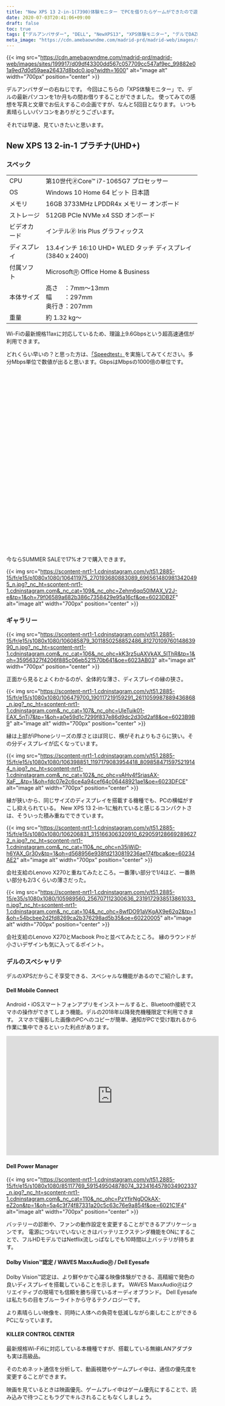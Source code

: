 ```yaml
---
title: "New XPS 13 2-in-1(7390)体験モニター でPCを借りたらゲームができたので遊んでください"
date: 2020-07-03T20:41:06+09:00
draft: false
toc: true
tags: ["デルアンバサダー", "DELL", "NewXPS13", "XPS体験モニター", "デルでDAZN", "killercontrolcenter", "dellmobileconnect"]
meta_image: "https://cdn.amebaowndme.com/madrid-prd/madrid-web/images/sites/199917/d09df43300dd567c057709cc547af9ec_99882e01a9ed7d0d59aea26437d8bdc0.jpg?width=1600"
---
```

{{< img src="https://cdn.amebaowndme.com/madrid-prd/madrid-web/images/sites/199917/d09df43300dd567c057709cc547af9ec_99882e01a9ed7d0d59aea26437d8bdc0.jpg?width=1600" alt="image alt" width="700px" position="center" >}}

デルアンバサダーの右ねじです。
今回はこちらの「XPS体験モニター」で、デルの最新パソコンを1か月もの間お借りすることができました。
使ってみての感想を写真と文章でお伝えするこの企画ですが、なんと5回目となります。
いつも素晴らしいパソコンをありがとうございます。
<!--more-->


それでは早速、見ていきたいと思います。



## New XPS 13 2-in-1 プラチナ(UHD+)
### スペック
|||
|:--|:--|
|CPU|第10世代🄬Core™ i7-1065G7 プロセッサー|
|OS|Windows 10 Home 64 ビット 日本語|
|メモリ|16GB 3733MHz LPDDR4x メモリー オンボード|
|ストレージ|512GB PCIe NVMe x4 SSD オンボード|
|ビデオカード|インテル🄬 Iris Plus グラフィックス|
|ディスプレイ|13.4インチ 16:10 UHD+ WLED タッチ ディスプレイ(3840 x 2400)|
|付属ソフト|Microsoft🄬 Office Home & Business|
|本体サイズ|高さ　：7mm～13mm<br>幅　　：297mm<br>奥行き：207mm|
|重量|約 1.32 kg～|

Wi-Fiの最新規格11axに対応しているため、理論上9.6Gbpsという超高速通信が利用できます。

どれくらい早いの？と思った方は、[「Speedtest」](https://www.google.com/search?q=Speedtest&oq=Speedtest&aqs=chrome..69i57j69i59j69i60l2.741j0j7&sourceid=chrome&ie=UTF-8)を実施してみてください。多分Mbps単位で数値が出ると思います。GbpsはMbpsの1000倍の単位です。

<div class="iframely-embed"><div class="iframely-responsive" style="padding-bottom: 70.1754%; padding-top: 120px;"><a href="https://www.dell.com/ja-jp/shop/%E3%83%87%E3%83%AB%E3%81%AE%E3%83%8E%E3%83%BC%E3%83%88%E3%83%91%E3%82%BD%E3%82%B3%E3%83%B3/xps-13-2-in-1%E3%83%8E%E3%83%BC%E3%83%88%E3%83%91%E3%82%BD%E3%82%B3%E3%83%B3/spd/xps-13-7390-2-in-1-laptop" data-iframely-url="//cdn.iframe.ly/KgAiDXx"></a></div></div><script async src="//cdn.iframe.ly/embed.js" charset="utf-8"></script>

今ならSUMMER SALEで17%オフで購入できます。

{{< img src="https://scontent-nrt1-1.cdninstagram.com/v/t51.2885-15/fr/e15/p1080x1080/106411975_270193680883089_6965614809813420495_n.jpg?_nc_ht=scontent-nrt1-1.cdninstagram.com&_nc_cat=109&_nc_ohc=Zehm6qq50IMAX_V2J-e&tp=1&oh=79f06589a682b386c7358429e95a16cf&oe=6023DB2F" alt="image alt" width="700px" position="center" >}}



### ギャラリー


{{< img src="https://scontent-nrt1-1.cdninstagram.com/v/t51.2885-15/fr/e15/s1080x1080/106085879_3011850258852486_8127010976014863990_n.jpg?_nc_ht=scontent-nrt1-1.cdninstagram.com&_nc_cat=106&_nc_ohc=kK3rz5uAXVkAX_5lThR&tp=1&oh=35956327f4206f885c06eb521570b641&oe=6023AB03" alt="image alt" width="700px" position="center" >}}



正面から見るとよくわかるのが、全体的な薄さ、ディスプレイの縁の狭さ。

{{< img src="https://scontent-nrt1-1.cdninstagram.com/v/t51.2885-15/fr/e15/s1080x1080/106479700_190117219159291_2611059987889436868_n.jpg?_nc_ht=scontent-nrt1-1.cdninstagram.com&_nc_cat=107&_nc_ohc=UleTuik01-EAX_5nTj7&tp=1&oh=a0e59d1c7299f837e86d9dc2d30d2af8&oe=6023B9B9" alt="image alt" width="700px" position="center" >}}

縁は上部がiPhoneシリーズの厚さとほぼ同じ、横がそれよりもさらに狭い。その分ディスプレイが広くなっています。

{{< img src="https://scontent-nrt1-1.cdninstagram.com/v/t51.2885-15/fr/e15/s1080x1080/106398851_1197179083954418_8098584715975219144_n.jpg?_nc_ht=scontent-nrt1-1.cdninstagram.com&_nc_cat=102&_nc_ohc=vAHy4fSriasAX-XaF__&tp=1&oh=fdc07e2c6ce4a94cef64c06448921ae1&oe=6023DFCE" alt="image alt" width="700px" position="center" >}}

縁が狭いから、同じサイズのディスプレイを搭載する機種でも、PCの横幅がすこし抑えられている。
New XPS 13 2-in-1に触れていると感じるコンパクトさは、そういった積み重ねでできています。

{{< img src="https://scontent-nrt1-1.cdninstagram.com/v/t51.2885-15/fr/e15/s1080x1080/106206831_315166306320910_6290591286692896272_n.jpg?_nc_ht=scontent-nrt1-1.cdninstagram.com&_nc_cat=110&_nc_ohc=n35jWiD-h6YAX_Gr30v&tp=1&oh=d568956e938fd2130819236ae174fbca&oe=60234AE2" alt="image alt" width="700px" position="center" >}}

会社支給のLenovo X270と重ねてみたところ。一番薄い部分で1/4ほど、一番熱い部分も2/3くらいの薄さだった。

{{< img src="https://scontent-nrt1-1.cdninstagram.com/v/t51.2885-15/e35/s1080x1080/105989560_256707112300636_2319172938513861033_n.jpg?_nc_ht=scontent-nrt1-1.cdninstagram.com&_nc_cat=104&_nc_ohc=8wfDO91aVKgAX9e62q2&tp=1&oh=54bcbee2d2fd8269ca2b376298ad5b35&oe=60220005" alt="image alt" width="700px" position="center" >}}

会社支給のLenovo X270とMacbook Proと並べてみたところ。
縁のラウンドが小さいデザインも気に入ってるポイント。





### デルのスペシャリテ
デルのXPSだからこそ享受できる、スペシャルな機能があるのでご紹介します。



#### Dell Mobile Connect

Android・iOSスマートフォンアプリをインストールすると、Bluetooth接続でスマホの操作ができてしまう機能。デルの2018年以降発売機種限定で利用できます。
スマホで撮影した画像のPCへのコピーが簡単、通知がPCで受け取れるから作業に集中できるといった利点があります。

<iframe width="560" height="315" src="https://www.youtube.com/embed/3Q7j4TeLGbQ" frameborder="0" allow="accelerometer; autoplay; clipboard-write; encrypted-media; gyroscope; picture-in-picture" allowfullscreen></iframe>

#### Dell Power Manager

{{< img src="https://scontent-nrt1-1.cdninstagram.com/v/t51.2885-15/fr/e15/s1080x1080/85117769_591549504878074_3234164578034902337_n.jpg?_nc_ht=scontent-nrt1-1.cdninstagram.com&_nc_cat=110&_nc_ohc=PzYfirNgDOkAX-eZ2on&tp=1&oh=5a4c3f74f87331a20c5c63c76e9a854f&oe=6021C1F4" alt="image alt" width="700px" position="center" >}}

バッテリーの診断や、ファンの動作設定を変更することができるアプリケーションです。
電源につないでいないときはバッテリエクステンダ機能をONにすることで、フルHDモデルではNetflix流しっぱなしでも10時間以上バッテリが持ちます。



#### Dolby Vision™認定  / WAVES MaxxAudio🄬 / Dell Eyesafe

Dolby Vision™認定は、より鮮やかで心躍る映像体験ができる、高精細で発色の良いディスプレイを搭載していることを示します。
WAVES MaxxAudio🄬はクリエイティブの現場でも信頼を勝ち得ているオーディオブランド。
Dell Eyesafeは私たちの目をブルーライトから守るテクノロジーです。



より素晴らしい映像を、同時に人体への負荷を低減しながら楽しむことができるPCになっています。





#### KILLER CONTROL CENTER

最新規格Wi-Fi6に対応している本機種ですが、搭載している無線LANアダプタも実は高級品。

そのためネット通信を分析して、動画視聴やゲームプレイ中は、通信の優先度を変更することができます。

映画を見ているときは映画優先、ゲームプレイ中はゲーム優先にすることで、読み込みで待つこともラグでキルされることもなくしましょう。

<div class="iframely-embed"><div class="iframely-responsive" style="padding-bottom: 56.25%; padding-top: 120px;"><a href="https://blog.honestdesireinc.com/posts/2019-11-23-dell-ambassador-newxps13-2in1-7390/" data-iframely-url="//cdn.iframe.ly/tznPQg0"></a></div></div><script async src="//cdn.iframe.ly/embed.js" charset="utf-8"></script>



あれ？





そうなんです。すみません、僕このPCレビューしたことあります。

今回、[New XPS 13（9300）](https://www.dell.com/ja-jp/shop/cty/pdp/spd/xps-13-9300-laptop)が発表されて初めてのモニター募集だったので、そちらは応募する人が多いだろうと思って…
しかしXPS13 2-in-1で応募するにしても、色違いにしておけばよかったな…と反省はしております。



というわけで前回よりも写真に力を入れて、デザインや生活とのマッチ感をPRする方向で記事を書いてみました。
スタイリッシュなPCなので写真を撮るのも楽しかったです。

<blockquote class="twitter-tweet"><p lang="ja" dir="ltr">これも届いた<a href="https://t.co/wOmgHkJF0e">https://t.co/wOmgHkJF0e</a> <a href="https://t.co/61y7PvA3Px">pic.twitter.com/61y7PvA3Px</a></p>&mdash; 右ねじの法則 (@Rightscrew) <a href="https://twitter.com/Rightscrew/status/1276380594159579137?ref_src=twsrc%5Etfw">June 26, 2020</a></blockquote> <script async src="https://platform.twitter.com/widgets.js" charset="utf-8"></script>


そしてTwitterでも書きましたが、DELL×ハローキティのコラボタンブラーも届きました。
ハローキティさん、いい仕事を選びましたね。





### デルのPCをおすすめするゲームを作りました
何を言っているんだという感じだと思いますが、New XPS 13 2-in-1が届いてから実際に作ってみました。

<iframe frameborder="0" src="https://itch.io/embed-upload/2413717?color=333333" allowfullscreen="" width="720" height="480"><a href="https://rightscrew.itch.io/dellpc-selectadviser">Play DellPC_SelectAdviser on itch.io</a></iframe>




質問に答えていくとおススメのデルのPCを選んでくれるゲームです。
せっかく3時間くらいかけて作ったので、ぜひ試してみてもらえると嬉しいです。



デルさんから画像の使用許可などは一切もらってないので、文章でおススメ理由を挙げるだけです。
構想としては、この記事を書いていたあたりから「パソコン選びってギャルゲーっぽいな…」と思ってました。

<div class="iframely-embed"><div class="iframely-responsive" style="padding-bottom: 44.0333%; padding-top: 120px;"><a href="https://www.honestdesireinc.com/posts/6715186/" data-iframely-url="//cdn.iframe.ly/xRUf9RO"></a></div></div><script async src="//cdn.iframe.ly/embed.js" charset="utf-8"></script>



デルへの媚びがすごい。





このPC、前回も大して不満は書いてませんが、今回もうつつくところがないです。快適に使えちゃってます。
快適すぎるので、7月末までのモニター期間中にもう一つゲームを作りたいと思ってます。
できたらまた告知しますので、よかったら首を長くして待っていてくださいね。





というわけで今回は、前半は写真中心のおしゃれTech系ブログ風、後半は種明かしという構成でお送りしました。
しのびねぇな！





かまわんよと言え


<blockquote class="twitter-tweet"><p lang="ja" dir="ltr">New XPS 13 2-in-1(7390)体験モニター でPCを借りたらゲームができたので遊んでください <a href="https://t.co/MF883CHDaV">https://t.co/MF883CHDaV</a> <a href="https://twitter.com/hashtag/%E3%83%87%E3%83%AB%E3%82%A2%E3%83%B3%E3%83%90%E3%82%B5%E3%83%80%E3%83%BC?src=hash&amp;ref_src=twsrc%5Etfw">#デルアンバサダー</a> <a href="https://twitter.com/hashtag/DELL?src=hash&amp;ref_src=twsrc%5Etfw">#DELL</a> <a href="https://twitter.com/hashtag/NewXPS13?src=hash&amp;ref_src=twsrc%5Etfw">#NewXPS13</a> <a href="https://twitter.com/hashtag/XPS%E4%BD%93%E9%A8%93%E3%83%A2%E3%83%8B%E3%82%BF%E3%83%BC?src=hash&amp;ref_src=twsrc%5Etfw">#XPS体験モニター</a> <a href="https://twitter.com/hashtag/%E3%83%87%E3%83%AB%E3%81%A7DAZN?src=hash&amp;ref_src=twsrc%5Etfw">#デルでDAZN</a> <a href="https://twitter.com/hashtag/killercontrolcenter?src=hash&amp;ref_src=twsrc%5Etfw">#killercontrolcenter</a> <a href="https://twitter.com/hashtag/dellmobileconnect?src=hash&amp;ref_src=twsrc%5Etfw">#dellmobileconnect</a></p>&mdash; 右ねじの法則 (@Rightscrew) <a href="https://twitter.com/Rightscrew/status/1347883083391926273?ref_src=twsrc%5Etfw">January 9, 2021</a></blockquote> <script async src="https://platform.twitter.com/widgets.js" charset="utf-8"></script>